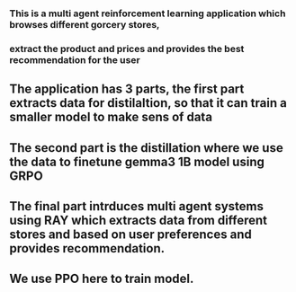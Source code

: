 ### This is a multi agent reinforcement learning application which browses different gorcery stores, 
### extract the product and prices and provides the best recommendation for the user

## The application has 3 parts, the first part extracts data for distilaltion, so that it can train a smaller model to make sens of data 
## The second part is the distillation where we use the data to finetune gemma3 1B model using GRPO
## The final part intrduces multi agent systems using RAY which extracts data from different stores and based on user preferences and provides recommendation. 
## We use PPO here to train model. 